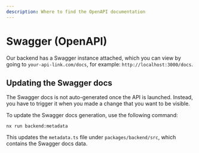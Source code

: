 ```yaml
---
description: Where to find the OpenAPI documentation
---
```


# Swagger (OpenAPI)

Our backend has a Swagger instance attached, which you can view by going to `your-api-link.com/docs`, for example: `http://localhost:3000/docs`.

## Updating the Swagger docs

The Swagger docs is not auto-generated once the API is launched. Instead, you have to trigger it when you made a change that you want to be visible.

To update the Swagger docs generation, use the following command:

```
nx run backend:metadata
```

This updates the `metadata.ts` file under `packages/backend/src`, which contains the Swagger docs data.
